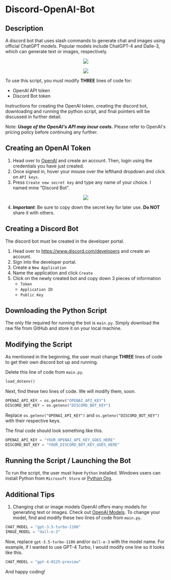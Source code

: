 # Discord-OpenAI-Bot
## Description
A discord bot that uses slash commands to generate chat and images using official ChatGPT models.
Popular models include ChatGPT-4 and Dalle-3, which can generate text or images, respectively.
<p align="center">
  <img src= "https://github.com/Ronaldrc/Discord-OpenAI-Bot/assets/107775094/863604b5-de07-41c4-872f-073faa3ed0ae"/>
</p>

<p align="center">
   <img src= "https://github.com/Ronaldrc/Discord-OpenAI-Bot/assets/107775094/7b75342e-90ff-4f55-93d0-8f138770242f"/>
</p>

To use this script, you must modify **THREE** lines of code for: 
- OpenAI API token
- Discord Bot token

Instructions for creating the OpenAI token, creating the discord bot, downloading and running the python script, and final pointers will be discussed in further detail.

Note: ***Usage of the OpenAI's API may incur costs.*** 
Please refer to OpenAI's pricing policy before continuing any further.

## Creating an OpenAI Token
1. Head over to [OpenAI](https://platform.openai.com/) and create an account. Then, login using the credentials you have just created.
2. Once signed in, hover your mouse over the lefthand dropdown and click on `API keys`.
3. Press `Create new secret key` and type any name of your choice. I named mine "Discord Bot".
<p align="center">
   <img src= "https://github.com/Ronaldrc/Discord-OpenAI-Bot/assets/107775094/48ef5ea9-d5e9-4cea-83ae-a6c566e456b9"/>
</p>

4. ***Important***:
Be sure to copy down the secret key for later use.
**Do NOT** share it with others.

## Creating a Discord Bot
The discord bot must be created in the developer portal.
1. Head over to https://www.discord.com/developers and create an account.
2. Sign into the developer portal.
3. Create a `New Application`
4. Name the application and click `Create`
5. Click on the newly created bot and copy down 3 pieces of information
   - `Token`
   - `Application ID`
   - `Public Key`

## Downloading the Python Script
The only file required for running the bot is `main.py`. Simply download the raw file from GitHub and store it on your local machine.

## Modifying the Script
As mentioned in the beginning, the user must change **THREE** lines of code to get their own discord bot up and running.

Delete this line of code from `main.py`.

```python
load_dotenv()
```

Next, find these two lines of code. We will modify them, soon.
```python
OPENAI_API_KEY = os.getenv("OPENAI_API_KEY")
DISCORD_BOT_KEY = os.getenv("DISCORD_BOT_KEY")
```

Replace `os.getenv("OPENAI_API_KEY")` and `os.getenv("DISCORD_BOT_KEY")` with their respective keys.

The final code should look something like this.
```python
OPENAI_API_KEY = "YOUR_OPENAI_API_KEY_GOES_HERE"
DISCORD_BOT_KEY = "YOUR_DISCORD_BOT_KEY_GOES_HERE"
```

## Running the Script / Launching the Bot
To run the script, the user must have `Python` installed.
Windows users can install Python from `Microsoft Store` or [Python Org](https://www.python.org/).

## Additional Tips
1. Changing chat or image models
OpenAI offers many models for generating text or images. Check out [OpenAI Models](https://platform.openai.com/docs/models/overview).
To change your model, find and modify these two lines of code from `main.py`.
```python
CHAT_MODEL = "gpt-3.5-turbo-1106"
IMAGE_MODEL = "dall-e-3"
```
Now, replace `gpt-3.5-turbo-1106` and/or `dall-e-3` with the model name.
For example, if I wanted to use GPT-4 Turbo, I would modify one line so it looks like this.
```python
CHAT_MODEL = "gpt-4-0125-preview"
```
And happy coding!